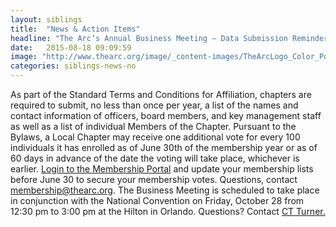 ```yaml
---
layout: siblings
title:  "News & Action Items"
headline: "The Arc’s Annual Business Meeting – Data Submission Reminder"
date:   2015-08-18 09:09:59
image: "http://www.thearc.org/image/_content-images/TheArcLogo_Color_Pos_JPG.jpg"
categories: siblings-news-no
---
```

As part of the Standard Terms and Conditions for Affiliation, chapters are required to submit, no less than once per year, a list of the names and contact information of officers, board members, and key management staff as well as a list of individual Members of the Chapter. Pursuant to the Bylaws, a Local Chapter may receive one additional vote for every 100 individuals it has enrolled as of June 30th of the membership year or as of 60 days in advance of the date the voting will take place, whichever is earlier. <a href="https://membership.thearc.org/login/">Login to the Membership Portal</a> and update your membership lists before June 30 to secure your membership votes. Questions, contact <a href="mailto:membership@thearc.org">membership@thearc.org</a>. The Business Meeting is scheduled to take place in conjunction with the National Convention on Friday, October 28 from 12:30 pm to 3:00 pm at the Hilton in Orlando. Questions? Contact <a href="mailto:turner@thearc.org">CT Turner.</a>